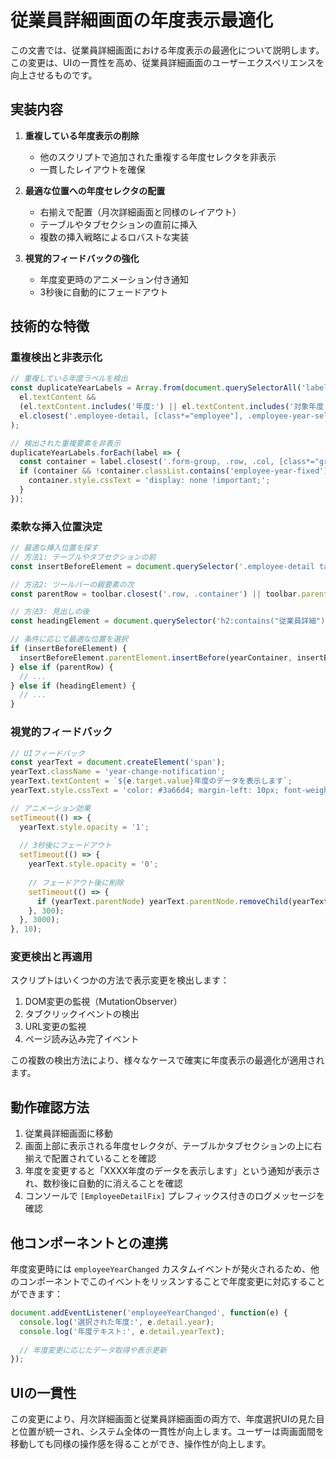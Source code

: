 # 従業員詳細画面の年度表示最適化

この文書では、従業員詳細画面における年度表示の最適化について説明します。この変更は、UIの一貫性を高め、従業員詳細画面のユーザーエクスペリエンスを向上させるものです。

## 実装内容

1. **重複している年度表示の削除**
   - 他のスクリプトで追加された重複する年度セレクタを非表示
   - 一貫したレイアウトを確保

2. **最適な位置への年度セレクタの配置**
   - 右揃えで配置（月次詳細画面と同様のレイアウト）
   - テーブルやタブセクションの直前に挿入
   - 複数の挿入戦略によるロバストな実装

3. **視覚的フィードバックの強化**
   - 年度変更時のアニメーション付き通知
   - 3秒後に自動的にフェードアウト

## 技術的な特徴

### 重複検出と非表示化

```javascript
// 重複している年度ラベルを検出
const duplicateYearLabels = Array.from(document.querySelectorAll('label, div')).filter(el => 
  el.textContent && 
  (el.textContent.includes('年度:') || el.textContent.includes('対象年度:') || el.textContent.includes('年度')) &&
  el.closest('.employee-detail, [class*="employee"], .employee-year-selector-fixed')
);

// 検出された重複要素を非表示
duplicateYearLabels.forEach(label => {
  const container = label.closest('.form-group, .row, .col, [class*="group"], .employee-year-selector-fixed');
  if (container && !container.classList.contains('employee-year-fixed')) {
    container.style.cssText = 'display: none !important;';
  }
});
```

### 柔軟な挿入位置決定

```javascript
// 最適な挿入位置を探す
// 方法1: テーブルやタブセクションの前
const insertBeforeElement = document.querySelector('.employee-detail table, .employee-list, .data-table, .tab-content, .nav-tabs');

// 方法2: ツールバーの親要素の次
const parentRow = toolbar.closest('.row, .container') || toolbar.parentElement;

// 方法3: 見出しの後
const headingElement = document.querySelector('h2:contains("従業員詳細"), h3:contains("従業員詳細")');

// 条件に応じて最適な位置を選択
if (insertBeforeElement) {
  insertBeforeElement.parentElement.insertBefore(yearContainer, insertBeforeElement);
} else if (parentRow) {
  // ...
} else if (headingElement) {
  // ...
}
```

### 視覚的フィードバック

```javascript
// UIフィードバック
const yearText = document.createElement('span');
yearText.className = 'year-change-notification';
yearText.textContent = `${e.target.value}年度のデータを表示します`;
yearText.style.cssText = 'color: #3a66d4; margin-left: 10px; font-weight: bold; opacity: 0; transition: opacity 0.3s;';

// アニメーション効果
setTimeout(() => {
  yearText.style.opacity = '1';
  
  // 3秒後にフェードアウト
  setTimeout(() => {
    yearText.style.opacity = '0';
    
    // フェードアウト後に削除
    setTimeout(() => {
      if (yearText.parentNode) yearText.parentNode.removeChild(yearText);
    }, 300);
  }, 3000);
}, 10);
```

### 変更検出と再適用

スクリプトはいくつかの方法で表示変更を検出します：

1. DOM変更の監視（MutationObserver）
2. タブクリックイベントの検出
3. URL変更の監視
4. ページ読み込み完了イベント

この複数の検出方法により、様々なケースで確実に年度表示の最適化が適用されます。

## 動作確認方法

1. 従業員詳細画面に移動
2. 画面上部に表示される年度セレクタが、テーブルかタブセクションの上に右揃えで配置されていることを確認
3. 年度を変更すると「XXXX年度のデータを表示します」という通知が表示され、数秒後に自動的に消えることを確認
4. コンソールで `[EmployeeDetailFix]` プレフィックス付きのログメッセージを確認

## 他コンポーネントとの連携

年度変更時には `employeeYearChanged` カスタムイベントが発火されるため、他のコンポーネントでこのイベントをリッスンすることで年度変更に対応することができます：

```javascript
document.addEventListener('employeeYearChanged', function(e) {
  console.log('選択された年度:', e.detail.year);
  console.log('年度テキスト:', e.detail.yearText);
  
  // 年度変更に応じたデータ取得や表示更新
});
```

## UIの一貫性

この変更により、月次詳細画面と従業員詳細画面の両方で、年度選択UIの見た目と位置が統一され、システム全体の一貫性が向上します。ユーザーは両画面間を移動しても同様の操作感を得ることができ、操作性が向上します。